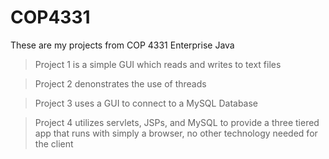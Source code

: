 # COP4331

These are my projects from COP 4331 Enterprise Java

> Project 1 is a simple GUI which reads and writes to text files

> Project 2 denonstrates the use of threads

> Project 3 uses a GUI to connect to a MySQL Database

> Project 4 utilizes servlets, JSPs, and MySQL to provide a three tiered app that runs with simply a browser, no other technology needed for the client
